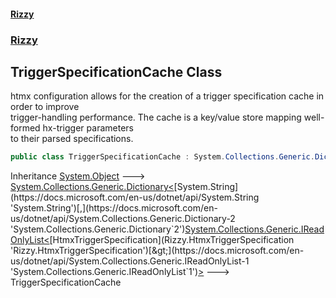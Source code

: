 #### [Rizzy](index 'index')
### [Rizzy](Rizzy 'Rizzy')

## TriggerSpecificationCache Class

htmx configuration allows for the creation of a trigger specification cache in order to improve  
trigger-handling performance.  The cache is a key/value store mapping well-formed hx-trigger parameters  
to their parsed specifications.

```csharp
public class TriggerSpecificationCache : System.Collections.Generic.Dictionary<string, System.Collections.Generic.IReadOnlyList<Rizzy.HtmxTriggerSpecification>>
```

Inheritance [System.Object](https://docs.microsoft.com/en-us/dotnet/api/System.Object 'System.Object') &#129106; [System.Collections.Generic.Dictionary&lt;](https://docs.microsoft.com/en-us/dotnet/api/System.Collections.Generic.Dictionary-2 'System.Collections.Generic.Dictionary`2')[System.String](https://docs.microsoft.com/en-us/dotnet/api/System.String 'System.String')[,](https://docs.microsoft.com/en-us/dotnet/api/System.Collections.Generic.Dictionary-2 'System.Collections.Generic.Dictionary`2')[System.Collections.Generic.IReadOnlyList&lt;](https://docs.microsoft.com/en-us/dotnet/api/System.Collections.Generic.IReadOnlyList-1 'System.Collections.Generic.IReadOnlyList`1')[HtmxTriggerSpecification](Rizzy.HtmxTriggerSpecification 'Rizzy.HtmxTriggerSpecification')[&gt;](https://docs.microsoft.com/en-us/dotnet/api/System.Collections.Generic.IReadOnlyList-1 'System.Collections.Generic.IReadOnlyList`1')[&gt;](https://docs.microsoft.com/en-us/dotnet/api/System.Collections.Generic.Dictionary-2 'System.Collections.Generic.Dictionary`2') &#129106; TriggerSpecificationCache